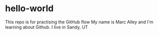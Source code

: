 # hello-world
This repo is for practising the GitHub flow
My name is Marc Alley and I'm learning about Github.  I live in Sandy, UT
